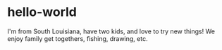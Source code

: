 # hello-world
I'm from South Louisiana, have two kids, and love to try new things!  We enjoy family get togethers, fishing, drawing, etc.
